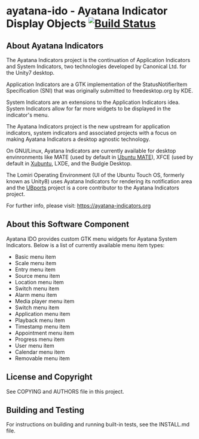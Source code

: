 # ayatana-ido - Ayatana Indicator Display Objects  [![Build Status](https://travis-ci.com/AyatanaIndicators/ayatana-ido.svg)](https://travis-ci.com/AyatanaIndicators/ayatana-ido)

## About Ayatana Indicators

The Ayatana Indicators project is the continuation of Application
Indicators and System Indicators, two technologies developed by Canonical
Ltd. for the Unity7 desktop.

Application Indicators are a GTK implementation of the StatusNotifierItem
Specification (SNI) that was originally submitted to freedesktop.org by
KDE.

System Indicators are an extensions to the Application Indicators idea.
System Indicators allow for far more widgets to be displayed in the
indicator's menu.

The Ayatana Indicators project is the new upstream for application
indicators, system indicators and associated projects with a focus on
making Ayatana Indicators a desktop agnostic technology.

On GNU/Linux, Ayatana Indicators are currently available for desktop
envinronments like MATE (used by default in [Ubuntu
MATE](https://ubuntu-mate.com)), XFCE (used by default in
[Xubuntu](https://bluesabre.org/2021/02/25/xubuntu-21-04-progress-update/),
LXDE, and the Budgie Desktop.

The Lomiri Operating Environment (UI of the Ubuntu Touch OS, formerly
known as Unity8) uses Ayatana Indicators for rendering its notification
area and the [UBports](https://ubports.com) project is a core contributor
to the Ayatana Indicators project.

For further info, please visit:
https://ayatana-indicators.org

## About this Software Component

Ayatana IDO provides custom GTK menu widgets for Ayatana System Indicators.
Below is a list of currently available menu item types:

- Basic menu item
- Scale menu item
- Entry menu item
- Source menu item
- Location menu item
- Switch menu item
- Alarm menu item
- Media player menu item
- Switch menu item
- Application menu item
- Playback menu item
- Timestamp menu item
- Appointment menu item
- Progress menu item
- User menu item
- Calendar menu item
- Removable menu item

## License and Copyright

See COPYING and AUTHORS file in this project.

## Building and Testing

For instructions on building and running built-in tests, see the INSTALL.md file.
